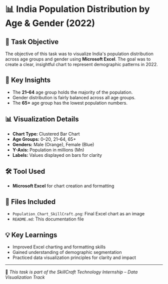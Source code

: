 # 📊 India Population Distribution by Age & Gender (2022)

## 🧠 Task Objective
The objective of this task was to visualize India's population distribution across age groups and gender using **Microsoft Excel**. The goal was to create a clear, insightful chart to represent demographic patterns in 2022.

## 📌 Key Insights
- The **21–64** age group holds the majority of the population.
- Gender distribution is fairly balanced across all age groups.
- The **65+** age group has the lowest population numbers.

## 📊 Visualization Details
- **Chart Type:** Clustered Bar Chart
- **Age Groups:** 0–20, 21–64, 65+
- **Genders:** Male (Orange), Female (Blue)
- **Y-Axis:** Population in millions (Mn)
- **Labels:** Values displayed on bars for clarity

## 🛠 Tool Used
- **Microsoft Excel** for chart creation and formatting

## 📁 Files Included
- `Population_Chart_SkillCraft.png`: Final Excel chart as an image
- `README.md`: This documentation file

## 💡 Key Learnings
- Improved Excel charting and formatting skills
- Gained understanding of demographic segmentation
- Practiced data visualization principles for clarity and impact

---

🚀 *This task is part of the SkillCraft Technology Internship – Data Visualization Track*
